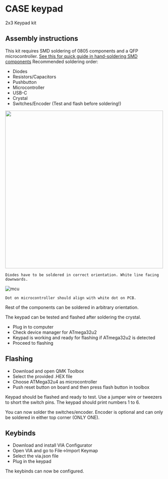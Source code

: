 # CASE keypad
2x3 Keypad kit

## Assembly instructions
This kit requires SMD soldering of 0805 components and a QFP microcontroller. [See this for quick guide in hand-soldering SMD components](https://www.youtube.com/watch?v=EW9Y8rDm4kE)
Recommended soldering order:
  - Diodes 
  - Resistors/Capacitors
  - Pushbutton
  - Microcontroller
  - USB-C 
  - Crystal 
  - Switches/Encoder (Test and flash before soldering!)
	
<img src="https://raw.githubusercontent.com/CASE-Association/CASE_keypad/main/img/diode.png" width="500">

`Diodes have to be soldered in correct orientation. White line facing downwards.`

![mcu](https://raw.githubusercontent.com/CASE-Association/CASE_keypad/main/img/mcu.png)

`Dot on microcontroller should align with white dot on PCB.`

Rest of the components can be soldered in arbitrary orientation.

The keypad can be tested and flashed after soldering the crystal.

 - Plug in to computer
 - Check device manager for ATmega32u2
 - Keypad is working and ready for flashing if ATmega32u2 is detected
 - Proceed to flashing

## Flashing
  - Download and open QMK Toolbox
  - Select the provided .HEX file
  - Choose ATMega32u4 as microcontroller
  - Push reset button on board and then press flash button in toolbox
  
Keypad should be flashed and ready to test. 
Use a jumper wire or tweezers to short the switch pins. 
The keypad should print numbers 1 to 6.

You can now solder the switches/encoder. Encoder is optional and can only be soldered in either top corner (ONLY ONE).
  
## Keybinds
  - Download and install VIA Configurator
  - Open VIA and go to File->Import Keymap
  - Select the via.json file
  - Plug in the keypad

The keybinds can now be configured.


	
	
	




